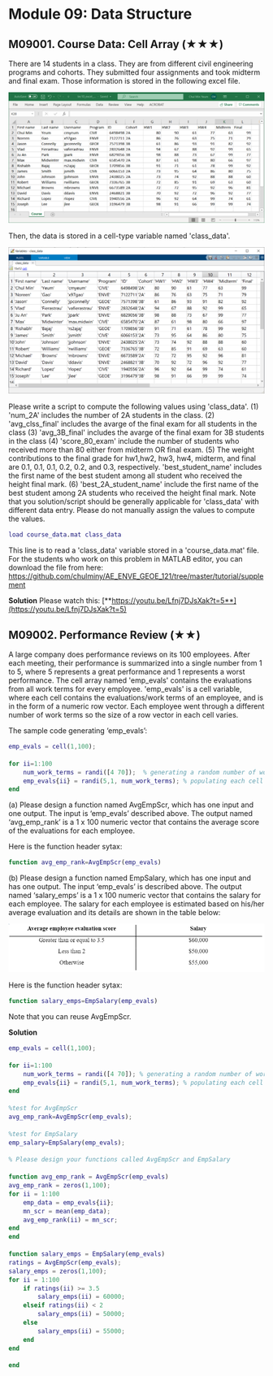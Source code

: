 # Module 09: Data Structure

## M09001. Course Data: Cell Array (★★★)
There are 14 students in a class. They are from different civil engineering programs and cohorts. 
They submitted four assignments and took midterm and final exam. Those information is stored in the following excel file. 

![M09001](img/excel_class_data.png)

Then, the data is stored in  a cell-type variable named 'class_data'. 

![M09001](img/cell_type.png)

Please write a script to compute the following values using 'class_data'. 
(1) 'num_2A' includes the number of 2A students in the class. 
(2) 'avg_clss_final' includes the avarge of the final exam for all students in the class
(3) 'avg_3B_final' includes the avarge of the final exam for 3B students in the class
(4) 'score_80_exam' include the number of students who received more than 80 either from midterm OR final exam. 
(5) The weight contributions to the final grade for hw1,hw2, hw3, hw4, midterm, and final are 0.1, 0.1, 0.1, 0.2, 0.2, and 0.3, respectively. 
'best_student_name' includes the first name of the best student among all student who received the height final mark. 
(6) 'best_2A_student_name' include the first name of the best student among 2A students who received the height final mark. 
Note that you solution/script should be generally applicable for 'class_data' with different data entry. 
Please do not manually assign the values to compute the values. 

```matlab
load course_data.mat class_data
```
This line is to read a 'class_data' variable stored in a 'course_data.mat' file. For the students who work on this problem in MATLAB editor, you can download the file from here: https://github.com/chulminy/AE_ENVE_GEOE_121/tree/master/tutorial/supplement 

**Solution**
Please watch this: [**https://youtu.be/Lfnj7DJsXak?t=5**](https://youtu.be/Lfnj7DJsXak?t=5)


## M09002. Performance Review (★★)

A large company does performance reviews on its 100 employees. After each meeting, their performance is summarized into a single number from 1 to 5, where 5 represents a great performance and 1 represents a worst performance. The cell array named 'emp_evals' contains the evaluations from all work terms for every employee. 'emp_evals' is a cell variable, where each cell contains the evaluations/work terms of an employee, and is in the form of a numeric row vector. Each employee went through a different number of work terms so the size of a row vector in each cell varies. 

The sample code generating ‘emp_evals’: 

```matlab
emp_evals = cell(1,100); 

for ii=1:100 
    num_work_terms = randi([4 70]);  % generating a random number of work terms ranging from 4 to 70
    emp_evals{ii} = randi(5,1, num_work_terms); % populating each cell with a 1 x 'num_work_terms' numeric vector conataing values ranging from 1 to 5
end 
```

(a) Please design a function named AvgEmpScr, which has one input and one output. The input is ‘emp_evals’ described above. The output named ‘avg_emp_rank’ is a 1 x 100 numeric vector that contains the average score of the evaluations for each employee.  

Here is the function header sytax:

```matlab
function avg_emp_rank=AvgEmpScr(emp_evals)
```

(b) Please design a function named EmpSalary, which has one input and has one output. The input ‘emp_evals’ is described above. The output named ‘salary_emps’ is a 1 x 100 numeric vector that contains the salary for each employee. The salary for each employee is estimated based on his/her average evaluation and its details are shown in the table below:  

![M09002](img/M09002.png)

Here is the function header sytax:

```matlab
function salary_emps=EmpSalary(emp_evals)
```

Note that you can reuse AvgEmpScr.

**Solution**

```matlab
emp_evals = cell(1,100); 

for ii=1:100 
    num_work_terms = randi([4 70]); % generating a random number of work terms ranging from 4 to 70
    emp_evals{ii} = randi(5,1, num_work_terms); % populating each cell with a 1 x 'num_work_terms' numeric vector conataing values ranging from 1 to 5
end 

%test for AvgEmpScr
avg_emp_rank=AvgEmpScr(emp_evals);

%test for EmpSalary
emp_salary=EmpSalary(emp_evals);

% Please design your functions called AvgEmpScr and EmpSalary

function avg_emp_rank = AvgEmpScr(emp_evals)
avg_emp_rank = zeros(1,100);
for ii = 1:100
    emp_data = emp_evals{ii};
    mn_scr = mean(emp_data);
    avg_emp_rank(ii) = mn_scr;
end
end

function salary_emps = EmpSalary(emp_evals)
ratings = AvgEmpScr(emp_evals);
salary_emps = zeros(1,100);
for ii = 1:100
    if ratings(ii) >= 3.5
        salary_emps(ii) = 60000;
    elseif ratings(ii) < 2
        salary_emps(ii) = 50000;
    else
        salary_emps(ii) = 55000;
    end
end

end
```
